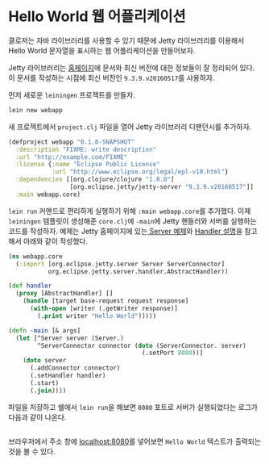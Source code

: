 # Hello World 웹 어플리케이션

클로저는 자바 라이브러리를 사용할 수 있기 때문에 Jetty 라이브러리를 이용해서 Hello World 문자열을 표시하는 웹 어플리케이션을 만들어보자.

Jetty 라이브러리는 [홈페이지](http://www.eclipse.org/jetty/)에 문서와 최신 버전에 대한 정보들이 잘 정리되어 있다. 이 문서를 작성하는 시점에 최신 버전인 `9.3.9.v20160517`를 사용하자.

먼저 새로운 `leiningen` 프로젝트를 만들자.

```bash
lein new webapp
```

새 프로젝트에서 `project.clj` 파일을 열어 Jetty 라이브러리 디팬던시를 추가하자.
```clojure
(defproject webapp "0.1.0-SNAPSHOT"
  :description "FIXME: write description"
  :url "http://example.com/FIXME"
  :license {:name "Eclipse Public License"
            :url "http://www.eclipse.org/legal/epl-v10.html"}
  :dependencies [[org.clojure/clojure "1.8.0"]
                 [org.eclipse.jetty/jetty-server "9.3.9.v20160517"]]
  :main webapp.core)
```

`lein run` 커맨드로 편리하게 실행하기 위해 `:main webapp.core`를 추가했다. 이제 `leiningen` 템플릿이 생성해준 `core.clj`에 `-main`에 Jetty 핸들러와 서버를 실행하는 코드를 작성하자. 예제는 Jetty 홈페이지에 있는[ Server 예제](http://www.eclipse.org/jetty/documentation/9.3.9.v20160517/quick-start-configure.html#_jetty_ioc_xml_format)와 [Handler 설명](http://www.eclipse.org/jetty/documentation/9.3.9.v20160517/jetty-handlers.html#handler-api)을 참고해서 아래와 같이 작성했다.

```clojure
(ns webapp.core
  (:import [org.eclipse.jetty.server Server ServerConnector]
           org.eclipse.jetty.server.handler.AbstractHandler))

(def handler
  (proxy [AbstractHandler] []
    (handle [target base-request request response]
      (with-open [writer (.getWriter response)]
        (.print writer "Hello World")))))

(defn -main [& args]
  (let [^Server server (Server.)
        ^ServerConnector connector (doto (ServerConnector. server)
                                     (.setPort 8080))]
    (doto server
      (.addConnector connector)
      (.setHandler handler)
      (.start)
      (.join))))
```

파일을 저장하고 쉘에서 `lein run`을 해보면 `8080` 포트로 서버가 실행되었다는 로그가 다음과 같이 나온다.

```bash

```

브라우저에서 주소 창에 [localhost:8080](http://localhost:8080)를 넣어보면 `Hello World` 텍스트가 출력되는 것을 볼 수 있다.

